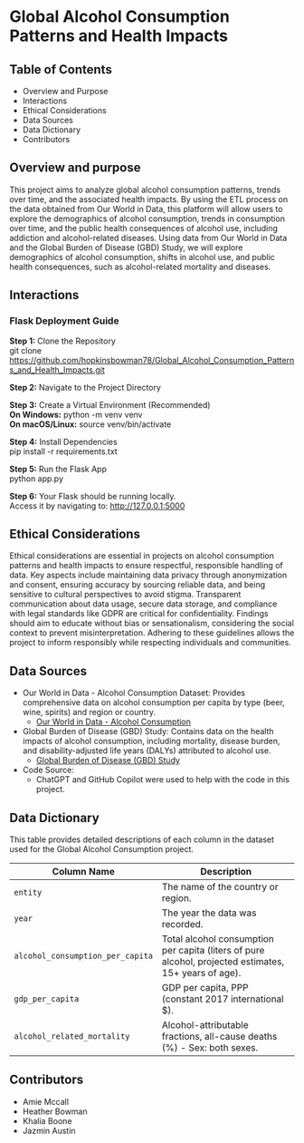 # Global Alcohol Consumption Patterns and Health Impacts

## Table of Contents
- Overview and Purpose
- Interactions
- Ethical Considerations
- Data Sources
- Data Dictionary
- Contributors
  
## Overview and purpose
This project aims to analyze global alcohol consumption patterns, trends over time, and the associated health impacts. By using the ETL process on the data obtained from Our World in Data, this platform will allow users to explore the demographics of alcohol consumption, trends in consumption over time, and the public health consequences of alcohol use, including addiction and alcohol-related diseases.
Using data from Our World in Data and the Global Burden of Disease (GBD) Study, we will explore demographics of alcohol consumption, shifts in alcohol use, and public health consequences, such as alcohol-related mortality and diseases.

## Interactions
### Flask Deployment Guide
**Step 1:** Clone the Repository  
git clone https://github.com/hopkinsbowman78/Global_Alcohol_Consumption_Patterns_and_Health_Impacts.git

**Step 2:** Navigate to the Project Directory

**Step 3:** Create a Virtual Environment (Recommended)  
**On Windows:**  python -m venv venv  
**On macOS/Linux:**  source venv/bin/activate  

**Step 4:** Install Dependencies  
pip install -r requirements.txt

**Step 5:** Run the Flask App  
python app.py

**Step 6:** Your Flask should be running locally.  
Access it by navigating to: http://127.0.0.1:5000


## Ethical Considerations
Ethical considerations are essential in projects on alcohol consumption patterns and health impacts to ensure respectful, responsible handling of data. Key aspects include maintaining data privacy through anonymization and consent, ensuring accuracy by sourcing reliable data, and being sensitive to cultural perspectives to avoid stigma. Transparent communication about data usage, secure data storage, and compliance with legal standards like GDPR are critical for confidentiality. Findings should aim to educate without bias or sensationalism, considering the social context to prevent misinterpretation. Adhering to these guidelines allows the project to inform responsibly while respecting individuals and communities.


## Data Sources
- Our World in Data - Alcohol Consumption Dataset:
Provides comprehensive data on alcohol consumption per capita by type (beer, wine, spirits) and region or country.
  - [Our World in Data - Alcohol Consumption](https://ourworldindata.org/alcohol-consumption)
- Global Burden of Disease (GBD) Study:
Contains data on the health impacts of alcohol consumption, including mortality, disease burden, and disability-adjusted life years (DALYs) attributed to alcohol use.
  - [Global Burden of Disease (GBD) Study](https://www.healthdata.org/research-analysis/gbd-data)
-  Code Source:
   - ChatGPT and GitHub Copilot were used to help with the code in this project.

## Data Dictionary

This table provides detailed descriptions of each column in the dataset used for the Global Alcohol Consumption project.

| Column Name                     | Description                                                                                                             |
|---------------------------------|-------------------------------------------------------------------------------------------------------------------------|
| `entity`                        | The name of the country or region.                                                                                      |
| `year`                          | The year the data was recorded.                                                                                         |
| `alcohol_consumption_per_capita`| Total alcohol consumption per capita (liters of pure alcohol, projected estimates, 15+ years of age).                   |
| `gdp_per_capita`                | GDP per capita, PPP (constant 2017 international $).                                                                    |
| `alcohol_related_mortality`     | Alcohol-attributable fractions, all-cause deaths (%) - Sex: both sexes.                                                |



## Contributors
- Amie Mccall
- Heather Bowman
- Khalia Boone
- Jazmin Austin
